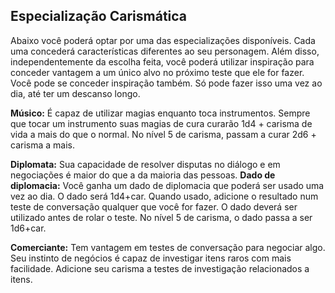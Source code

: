 ## Especialização Carismática

Abaixo você poderá optar por uma das especializações disponíveis. Cada uma concederá características diferentes ao seu personagem. Além disso, independentemente da escolha feita, você poderá utilizar inspiração para conceder vantagem a um único alvo no próximo teste que ele for fazer. Você pode se conceder inspiração também. Só pode fazer isso uma vez ao dia, até ter um descanso longo.

**Músico:** É capaz de utilizar magias enquanto toca instrumentos. Sempre que tocar um instrumento suas magias de cura curarão 1d4 + carisma de vida a mais do que o normal. No nível 5 de carisma, passam a curar 2d6 + carisma a mais.

**Diplomata:** Sua capacidade de resolver disputas no diálogo e em negociações é maior do que a da maioria das pessoas. 
	**Dado de diplomacia:** Você ganha um dado de diplomacia que poderá ser usado uma vez ao dia. O dado será 1d4+car. Quando usado, adicione o resultado num teste de conversação qualquer que você for fazer. O dado deverá ser utilizado antes de rolar o teste. No nível 5 de carisma, o dado passa a ser 1d6+car.

**Comerciante:** Tem vantagem em testes de conversação para negociar algo. Seu instinto de negócios é capaz de investigar itens raros com mais facilidade. Adicione seu carisma a testes de investigação relacionados a itens.